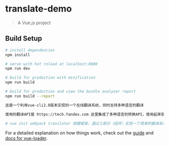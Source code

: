 # translate-demo

> A Vue.js project

## Build Setup

``` bash
# install dependencies
npm install

# serve with hot reload at localhost:8080
npm run dev

# build for production with minification
npm run build

# build for production and view the bundle analyzer report
npm run build --report

这是一个利用vue-cli2.0版本实现的一个在线翻译系统，同时支持多种语言的翻译

使用的翻译API是 https://tech.Yandex.com 这里集成了多种语言的转换API，使用起来很方便

# vue init webpack translator 搭建框架，通过三部分（组件）实现一个简单的翻译系统
```

For a detailed explanation on how things work, check out the [guide](http://vuejs-templates.github.io/webpack/) and [docs for vue-loader](http://vuejs.github.io/vue-loader).
